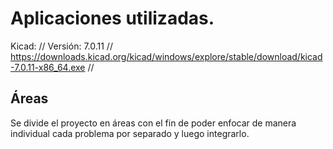 # Aplicaciones utilizadas.

Kicad: //
Versión: 7.0.11 //
https://downloads.kicad.org/kicad/windows/explore/stable/download/kicad-7.0.11-x86_64.exe //

## Áreas
Se divide el proyecto en áreas con el fin de poder enfocar de manera individual cada problema por separado y luego integrarlo.
